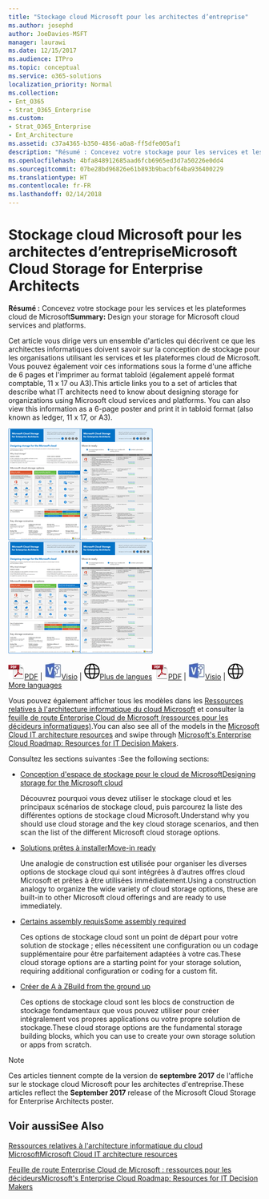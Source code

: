 ```yaml
---
title: "Stockage cloud Microsoft pour les architectes d’entreprise"
ms.author: josephd
author: JoeDavies-MSFT
manager: laurawi
ms.date: 12/15/2017
ms.audience: ITPro
ms.topic: conceptual
ms.service: o365-solutions
localization_priority: Normal
ms.collection:
- Ent_O365
- Strat_O365_Enterprise
ms.custom:
- Strat_O365_Enterprise
- Ent_Architecture
ms.assetid: c37a4365-b350-4856-a0a8-ff5dfe005af1
description: "Résumé : Concevez votre stockage pour les services et les plateformes cloud de Microsoft"
ms.openlocfilehash: 4bfa848912685aad6fcb6965ed3d7a50226e0dd4
ms.sourcegitcommit: 07be28bd96826e61b893b9bacbf64ba936400229
ms.translationtype: HT
ms.contentlocale: fr-FR
ms.lasthandoff: 02/14/2018
---
```

# <a name="microsoft-cloud-storage-for-enterprise-architects"></a><span data-ttu-id="f8f3b-103">Stockage cloud Microsoft pour les architectes d’entreprise</span><span class="sxs-lookup"><span data-stu-id="f8f3b-103">Microsoft Cloud Storage for Enterprise Architects</span></span>

 <span data-ttu-id="f8f3b-104">**Résumé :** Concevez votre stockage pour les services et les plateformes cloud de Microsoft</span><span class="sxs-lookup"><span data-stu-id="f8f3b-104">**Summary:** Design your storage for Microsoft cloud services and platforms.</span></span>
  
<span data-ttu-id="f8f3b-p101">Cet article vous dirige vers un ensemble d'articles qui décrivent ce que les architectes informatiques doivent savoir sur la conception de stockage pour les organisations utilisant les services et les plateformes cloud de Microsoft. Vous pouvez également voir ces informations sous la forme d'une affiche de 6 pages et l'imprimer au format tabloïd (également appelé format comptable, 11 x 17 ou A3).</span><span class="sxs-lookup"><span data-stu-id="f8f3b-p101">This article links you to a set of articles that describe what IT architects need to know about designing storage for organizations using Microsoft cloud services and platforms. You can also view this information as a 6-page poster and print it in tabloid format (also known as ledger, 11 x 17, or A3).</span></span>
  
<span data-ttu-id="f8f3b-107">[![Image miniature représentant le modèle de stockage cloud Microsoft](images/0d4e2eb9-1109-4b3b-bf9e-2f3eff2e2cc4.png)  
](https://www.microsoft.com/download/details.aspx?id=49552)</span><span class="sxs-lookup"><span data-stu-id="f8f3b-107">[![Thumb image for Microsoft cloud storage model](images/0d4e2eb9-1109-4b3b-bf9e-2f3eff2e2cc4.png)  
](https://www.microsoft.com/download/details.aspx?id=49552)</span></span>
  
<span data-ttu-id="f8f3b-108">![Fichier PDF](images/ITPro_Other_PDFicon.png)[PDF](https://go.microsoft.com/fwlink/p/?linkid=842079) | ![Fichier Visio](images/ITPro_Other_VisioIcon.jpg)[Visio](https://go.microsoft.com/fwlink/p/?linkid=842080) | ![Affichage d'une page contenant des versions dans d'autres langues](images/e16c992d-b0f8-48ae-bf44-db7a9fcaab9e.png)[Plus de langues](https://www.microsoft.com/download/details.aspx?id=49552)</span><span class="sxs-lookup"><span data-stu-id="f8f3b-108">![PDF file](images/ITPro_Other_PDFicon.png)[PDF](https://go.microsoft.com/fwlink/p/?linkid=842079) | ![Visio file](images/ITPro_Other_VisioIcon.jpg)[Visio](https://go.microsoft.com/fwlink/p/?linkid=842080) | ![See a page with versions in additional languages](images/e16c992d-b0f8-48ae-bf44-db7a9fcaab9e.png)[More languages](https://www.microsoft.com/download/details.aspx?id=49552)</span></span>
  
<span data-ttu-id="f8f3b-109">Vous pouvez également afficher tous les modèles dans les [Ressources relatives à l'architecture informatique du cloud Microsoft](microsoft-cloud-it-architecture-resources.md) et consulter la [feuille de route Enterprise Cloud de Microsoft (ressources pour les décideurs informatiques)](https://aka.ms/cloudarchitecture).</span><span class="sxs-lookup"><span data-stu-id="f8f3b-109">You can also see all of the models in the [Microsoft Cloud IT architecture resources](microsoft-cloud-it-architecture-resources.md) and swipe through [Microsoft's Enterprise Cloud Roadmap: Resources for IT Decision Makers](https://aka.ms/cloudarchitecture).</span></span>
  
<span data-ttu-id="f8f3b-110">Consultez les sections suivantes :</span><span class="sxs-lookup"><span data-stu-id="f8f3b-110">See the following sections:</span></span>
  
- [<span data-ttu-id="f8f3b-111">Conception d'espace de stockage pour le cloud de Microsoft</span><span class="sxs-lookup"><span data-stu-id="f8f3b-111">Designing storage for the Microsoft cloud</span></span>](designing-storage-for-the-microsoft-cloud.md)
    
    <span data-ttu-id="f8f3b-112">Découvrez pourquoi vous devez utiliser le stockage cloud et les principaux scénarios de stockage cloud, puis parcourez la liste des différentes options de stockage cloud Microsoft.</span><span class="sxs-lookup"><span data-stu-id="f8f3b-112">Understand why you should use cloud storage and the key cloud storage scenarios, and then scan the list of the different Microsoft cloud storage options.</span></span>
    
- [<span data-ttu-id="f8f3b-113">Solutions prêtes à installer</span><span class="sxs-lookup"><span data-stu-id="f8f3b-113">Move-in ready</span></span>](move-in-ready.md)
    
    <span data-ttu-id="f8f3b-114">Une analogie de construction est utilisée pour organiser les diverses options de stockage cloud qui sont intégrées à d’autres offres cloud Microsoft et prêtes à être utilisées immédiatement.</span><span class="sxs-lookup"><span data-stu-id="f8f3b-114">Using a construction analogy to organize the wide variety of cloud storage options, these are built-in to other Microsoft cloud offerings and are ready to use immediately.</span></span>
    
- [<span data-ttu-id="f8f3b-115">Certains assembly requis</span><span class="sxs-lookup"><span data-stu-id="f8f3b-115">Some assembly required</span></span>](some-assembly-required.md)
    
    <span data-ttu-id="f8f3b-116">Ces options de stockage cloud sont un point de départ pour votre solution de stockage ; elles nécessitent une configuration ou un codage supplémentaire pour être parfaitement adaptées à votre cas.</span><span class="sxs-lookup"><span data-stu-id="f8f3b-116">These cloud storage options are a starting point for your storage solution, requiring additional configuration or coding for a custom fit.</span></span>
    
- [<span data-ttu-id="f8f3b-117">Créer de A à Z</span><span class="sxs-lookup"><span data-stu-id="f8f3b-117">Build from the ground up</span></span>](build-from-the-ground-up.md)
    
    <span data-ttu-id="f8f3b-118">Ces options de stockage cloud sont les blocs de construction de stockage fondamentaux que vous pouvez utiliser pour créer intégralement vos propres applications ou votre propre solution de stockage.</span><span class="sxs-lookup"><span data-stu-id="f8f3b-118">These cloud storage options are the fundamental storage building blocks, which you can use to create your own storage solution or apps from scratch.</span></span>
    
> [!NOTE]
> <span data-ttu-id="f8f3b-119">Ces articles tiennent compte de la version de **septembre 2017** de l'affiche sur le stockage cloud Microsoft pour les architectes d'entreprise.</span><span class="sxs-lookup"><span data-stu-id="f8f3b-119">These articles reflect the **September 2017** release of the Microsoft Cloud Storage for Enterprise Architects poster.</span></span>
  
## <a name="see-also"></a><span data-ttu-id="f8f3b-120">Voir aussi</span><span class="sxs-lookup"><span data-stu-id="f8f3b-120">See Also</span></span>

[<span data-ttu-id="f8f3b-121">Ressources relatives à l'architecture informatique du cloud Microsoft</span><span class="sxs-lookup"><span data-stu-id="f8f3b-121">Microsoft Cloud IT architecture resources</span></span>](microsoft-cloud-it-architecture-resources.md)

[<span data-ttu-id="f8f3b-122">Feuille de route Enterprise Cloud de Microsoft : ressources pour les décideurs</span><span class="sxs-lookup"><span data-stu-id="f8f3b-122">Microsoft's Enterprise Cloud Roadmap: Resources for IT Decision Makers</span></span>](https://sway.com/FJ2xsyWtkJc2taRD)



